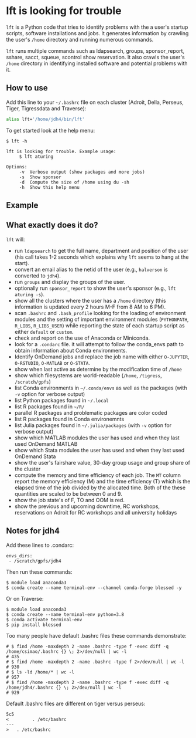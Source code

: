 # lft is looking for trouble

`lft` is a Python code that tries to identify problems with the a user's startup scripts, software installations and jobs. It generates information by crawling the  user's `/home` directory and running numerous commands.

`lft` runs multiple commands such as ldapsearch, groups, sponsor_report, sshare, sacct, squeue, scontrol show reservation. It also crawls the user's `/home` directory in identifying installed software and potential problems with it.

## How to use

Add this line to your `~/.bashrc` file on each cluster (Adroit, Della, Perseus, Tiger, Tigressdata and Traverse):

```bash
alias lft='/home/jdh4/bin/lft'
```

To get started look at the help menu:

```
$ lft -h

lft is looking for trouble. Example usage:
     $ lft aturing

Options:
     -v  Verbose output (show packages and more jobs)
     -s  Show sponsor
     -d  Compute the size of /home using du -sh
     -h  Show this help menu
```

## Example

## What exactly does it do?

`lft` will:

+ run `ldapsearch` to get the full name, department and position of the user (his call takes 1-2 seconds which explains why `lft` seems to hang at the start).
+ convert an email alias to the netid of the user (e.g., `halverson` is converted to `jdh4`).
+ run `groups` and display the groups of the user.
+ optionally run `sponsor_report` to show the user's sponsor (e.g., `lft aturing -s`).
+ show all the clusters where the user has a `/home` directory (this information is updated every 2 hours M-F from 8 AM to 6 PM).
+ scan `.bashrc` and `.bash_profile` looking for the loading of environment modules and the setting of important environment modules (`PYTHONPATH`, `R_LIBS`, `R_LIBS_USER`) while reporting the state of each startup script as either `default` or `custom`.
+ check and report on the use of Anaconda or Miniconda.
+ look for a `.condarc` file. it will attempt to follow the conda_envs path to obtain information about Conda environments.
+ Identify OnDemand jobs and replace the job name with either `O-JUPYTER`, `O-RSTUDIO`, `O-MATLAB` or `O-STATA`.
+ show when last active as determine by the modification time of `/home`
+ show which filesystems are world-readable (`/home`, `/tigress`, `/scratch/gpfs`)
+ list Conda environments in `~/.conda/envs` as well as the packages (with `-v` option for verbose output)
+ list Python packages found in `~/.local`
+ list R packages found in `~/R/`
+ parallel R packages and problematic packages are color coded
+ list R packages found in Conda environemnts
+ list Julia packages found in `~/.julia/packages` (with `-v` option for verbose output)
+ show which MATLAB modules the user has used and when they last used OnDemand MATLAB
+ show which Stata modules the user has used and when they last used OnDemand Stata
+ show the user's fairshare value, 30-day group usage and group share of the cluster
+ compute the memory and time efficiency of each job. The `MT` column report the memory efficiency (M) and the time efficiency (T) which is the elapsed time of the job divided by the allocated time. Both of the these quantities are scaled to be between 0 and 9.
+ show the job state's of F, TO and OOM is red.
+ show the previous and upcoming downtime, RC workshops, reservations on Adroit for RC workshops and all university holidays

## Notes for jdh4

Add these lines to .condarc:

```
envs_dirs:
 - /scratch/gpfs/jdh4
```

Then run these commands:

```
$ module load anaconda3
$ conda create --name terminal-env --channel conda-forge blessed -y
```

Or on Traverse:

```
$ module load anaconda3
$ conda create --name terminal-env python=3.8
$ conda activate terminal-env
$ pip install blessed
```

Too many people have default .bashrc files these commands demonstrate:

```
# $ find /home -maxdepth 2 -name .bashrc -type f -exec diff -q /home/csimao/.bashrc {} \; 2>/dev/null | wc -l
# 435
# $ find /home -maxdepth 2 -name .bashrc -type f 2>/dev/null | wc -l
# 930
# $ ls -ld /home/* | wc -l
# 957
# $ find /home -maxdepth 2 -name .bashrc -type f -exec diff -q /home/jdh4/.bashrc {} \; 2>/dev/null | wc -l
# 929
```

Default .bashrc files are different on tiger versus perseus:

```
5c5
<         . /etc/bashrc
---
> 	. /etc/bashrc
```
